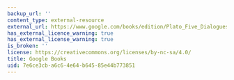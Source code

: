 ```yaml
---
backup_url: ''
content_type: external-resource
external_url: https://www.google.com/books/edition/Plato_Five_Dialogues/HGn9DAAAQBAJ?hl=en&gbpv=1
has_external_licence_warning: true
has_external_license_warning: true
is_broken: ''
license: https://creativecommons.org/licenses/by-nc-sa/4.0/
title: Google Books
uid: 7e6ce3cb-a6c6-4e64-b645-85e44b773851
---
```

